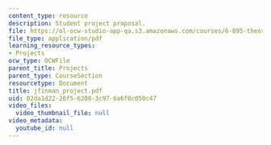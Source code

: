 ```yaml
---
content_type: resource
description: Student project proposal.
file: https://ol-ocw-studio-app-qa.s3.amazonaws.com/courses/6-895-theory-of-parallel-systems-sma-5509-fall-2003/02da1d2226f562083c976a6f0c050c47_jfinman_project.pdf
file_type: application/pdf
learning_resource_types:
- Projects
ocw_type: OCWFile
parent_title: Projects
parent_type: CourseSection
resourcetype: Document
title: jfinman_project.pdf
uid: 02da1d22-26f5-6208-3c97-6a6f0c050c47
video_files:
  video_thumbnail_file: null
video_metadata:
  youtube_id: null
---
```

